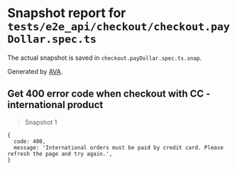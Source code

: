 # Snapshot report for `tests/e2e_api/checkout/checkout.payDollar.spec.ts`

The actual snapshot is saved in `checkout.payDollar.spec.ts.snap`.

Generated by [AVA](https://ava.li).

## Get 400 error code when checkout with CC - international product

> Snapshot 1

    {
      code: 400,
      message: 'International orders must be paid by credit card. Please refresh the page and try again.',
    }
